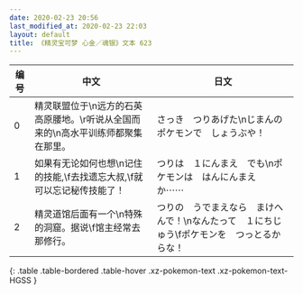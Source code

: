 ```yaml
---
date: 2020-02-23 20:56
last_modified_at: 2020-02-23 22:03
layout: default
title: 《精灵宝可梦 心金／魂银》文本 623
---
```

| 编号 | 中文 | 日文 |
| ---- | ---- | ---- |
| 0 | 精灵联盟位于\n远方的石英高原腰地。\r听说从全国而来的\n高水平训练师都聚集在那里。 | さっき　つりあげた\nじまんの　ポケモンで　しょうぶや！ |
| 1 | 如果有无论如何也想\n记住的技能,\f去找遗忘大叔,\f就可以忘记秘传技能了！ | つりは　１にんまえ　でも\nポケモンは　はんにんまえ　か⋯⋯ |
| 2 | 精灵道馆后面有一个\n特殊的洞窟。据说\f馆主经常去那修行。 | つりの　うでまえなら　まけへんで！\nなんたって　１にちじゅう\fポケモンを　つっとるからな！ |
{: .table .table-bordered .table-hover .xz-pokemon-text .xz-pokemon-text-HGSS }